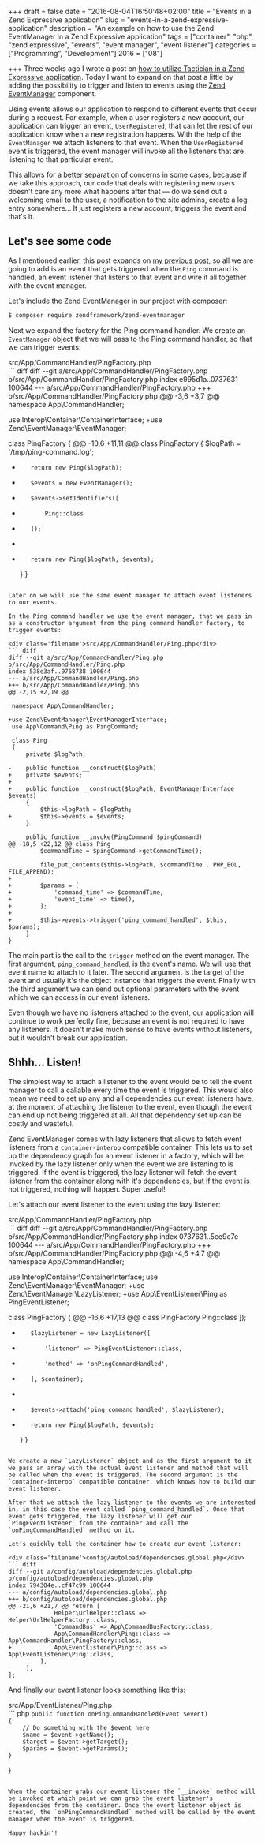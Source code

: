 +++
draft = false
date = "2016-08-04T16:50:48+02:00"
title = "Events in a Zend Expressive application"
slug = "events-in-a-zend-expressive-application"
description = "An example on how to use the Zend EventManager in a Zend Expressive application"
tags = ["container", "php", "zend expressive", "events", "event manager", "event listener"]
categories = ["Programming", "Development"]
2016 = ["08"]

+++
Three weeks ago I wrote a post on [how to utilize Tactician in a Zend Expressive application](/blog/using-tactician-in-a-zend-expressive-application/). Today I want to expand on that post a little by adding the possibility to trigger and listen to events using the [Zend EventManager](https://github.com/zendframework/zend-eventmanager) component.

Using events allows our application to respond to different events that occur during a request. For example, when a user registers a new account, our application can trigger an event, `UserRegistered`, that can let the rest of our application know when a new registration happens. With the help of the `EventManager` we attach listeners to that event. When the `UserRegistered` event is triggered, the event manager will invoke all the listeners that are listening to that particular event.

This allows for a better separation of concerns in some cases, because if we take this approach, our code that deals with registering new users doesn't care any more what happens after that &mdash; do we send out a welcoming email to the user, a notification to the site admins, create a log entry somewhere... It just registers a new account, triggers the event and that's it.

## Let's see some code

As I mentioned earlier, this post expands on [my previous post](/blog/using-tactician-in-a-zend-expressive-application/), so all we are going to add is an event that gets triggered when the `Ping` command is handled, an event listener that listens to that event and wire it all together with the event manager.

Let's include the Zend EventManager in our project with composer:

``` bash
$ composer require zendframework/zend-eventmanager
```

Next we expand the factory for the Ping command handler. We create an `EventManager` object that we will pass to the Ping command handler, so that we can trigger events:

<div class='filename'>src/App/CommandHandler/PingFactory.php</div>
``` diff
diff --git a/src/App/CommandHandler/PingFactory.php b/src/App/CommandHandler/PingFactory.php
index e995d1a..0737631 100644
--- a/src/App/CommandHandler/PingFactory.php
+++ b/src/App/CommandHandler/PingFactory.php
@@ -3,6 +3,7 @@
 namespace App\CommandHandler;
 
 use Interop\Container\ContainerInterface;
+use Zend\EventManager\EventManager;
 
 class PingFactory
 {
@@ -10,6 +11,11 @@ class PingFactory
     {
         $logPath = '/tmp/ping-command.log';
 
-        return new Ping($logPath);
+        $events = new EventManager();
+        $events->setIdentifiers([
+            Ping::class
+        ]);
+
+        return new Ping($logPath, $events);
     }
}
```

Later on we will use the same event manager to attach event listeners to our events.

In the Ping command handler we use the event manager, that we pass in as a constructor argument from the ping command handler factory, to trigger events:

<div class='filename'>src/App/CommandHandler/Ping.php</div>
``` diff
diff --git a/src/App/CommandHandler/Ping.php b/src/App/CommandHandler/Ping.php
index 538e3af..9768738 100644
--- a/src/App/CommandHandler/Ping.php
+++ b/src/App/CommandHandler/Ping.php
@@ -2,15 +2,19 @@
 
 namespace App\CommandHandler;
 
+use Zend\EventManager\EventManagerInterface;
 use App\Command\Ping as PingCommand;
 
 class Ping
 {
     private $logPath;
 
-    public function __construct($logPath)
+    private $events;
+
+    public function __construct($logPath, EventManagerInterface $events)
     {
         $this->logPath = $logPath;
+        $this->events = $events;
     }
 
     public function __invoke(PingCommand $pingCommand)
@@ -18,5 +22,12 @@ class Ping
         $commandTime = $pingCommand->getCommandTime();
 
         file_put_contents($this->logPath, $commandTime . PHP_EOL, FILE_APPEND);
+
+        $params = [
+            'command_time' => $commandTime,
+            'event_time' => time(),
+        ];
+
+        $this->events->trigger('ping_command_handled', $this, $params);
     }
}
```

The main part is the call to the `trigger` method on the event manager. The first argument, `ping_command_handled`, is the event's name. We will use that event name to attach to it later. The second argument is the target of the event and usually it's the object instance that triggers the event. Finally with the third argument we can send out optional parameters with the event which we can access in our event listeners.

Even though we have no listeners attached to the event, our application will continue to work perfectly fine, because an event is not required to have any listeners. It doesn't make much sense to have events without listeners, but it wouldn't break our application.

## Shhh... Listen!

The simplest way to attach a listener to the event would be to tell the event manager to call a callable every time the event is triggered. This would also mean we need to set up any and all dependencies our event listeners have, at the moment of attaching the listener to the event, even though the event can end up not being triggered at all. All that dependency set up can be costly and wasteful.

Zend EventManager comes with lazy listeners that allows to fetch event listeners from a `container-interop` compatible container. This lets us to set up the dependency graph for an event listener in a factory, which will be invoked by the lazy listener only when the event we are listening to is triggered. If the event is triggered, the lazy listener will fetch the event listener from the container along with it's dependencies, but if the event is not triggered, nothing will happen. Super useful!

Let's attach our event listener to the event using the lazy listener:

<div class='filename'>src/App/CommandHandler/PingFactory.php</div>
``` diff
diff --git a/src/App/CommandHandler/PingFactory.php b/src/App/CommandHandler/PingFactory.php
index 0737631..5ce9c7e 100644
--- a/src/App/CommandHandler/PingFactory.php
+++ b/src/App/CommandHandler/PingFactory.php
@@ -4,6 +4,7 @@ namespace App\CommandHandler;
 
 use Interop\Container\ContainerInterface;
 use Zend\EventManager\EventManager;
+use Zend\EventManager\LazyListener;
+use App\EventListener\Ping as PingEventListener;
 
 class PingFactory
 {
@@ -16,6 +17,13 @@ class PingFactory
             Ping::class
         ]);
 
+        $lazyListener = new LazyListener([
+            'listener' => PingEventListener::class,
+            'method' => 'onPingCommandHandled',
+        ], $container);
+
+        $events->attach('ping_command_handled', $lazyListener);
+
         return new Ping($logPath, $events);
     }
}
```

We create a new `LazyListener` object and as the first argument to it we pass an array with the actual event listener and method that will be called when the event is triggered. The second argument is the `container-interop` compatible container, which knows how to build our event listener.

After that we attach the lazy listener to the events we are interested in, in this case the event called `ping_command_handled`. Once that event gets triggered, the lazy listener will get our `PingEventListener` from the container and call the `onPingCommandHandled` method on it.

Let's quickly tell the container how to create our event listener:

<div class='filename'>config/autoload/dependencies.global.php</div>
``` diff
diff --git a/config/autoload/dependencies.global.php b/config/autoload/dependencies.global.php
index 794304e..cf47c99 100644
--- a/config/autoload/dependencies.global.php
+++ b/config/autoload/dependencies.global.php
@@ -21,6 +21,7 @@ return [
             Helper\UrlHelper::class => Helper\UrlHelperFactory::class,
             'CommandBus' => App\CommandBusFactory::class,
             App\CommandHandler\Ping::class => App\CommandHandler\PingFactory::class,
+            App\EventListener\Ping::class => App\EventListener\Ping::class,
         ],
     ],
];
```

And finally our event listener looks something like this:

<div class='filename'>src/App/EventListener/Ping.php</div>
``` php
<?php
namespace App\EventListener;
use Interop\Container\ContainerInterface;
use Zend\EventManager\Event;
class Ping
{
    public function __invoke(ContainerInterface $container)
    {
        // Grab some dependencies from the $container
    }

    public function onPingCommandHandled(Event $event)
    {
        // Do something with the $event here
        $name = $event->getName();
        $target = $event->getTarget();
        $params = $event->getParams();
    }
}
```

When the container grabs our event listener the `__invoke` method will be invoked at which point we can grab the event listener's dependencies from the container. Once the event listener object is created, the `onPingCommandHandled` method will be called by the event manager when the event is triggered.

Happy hackin'!
